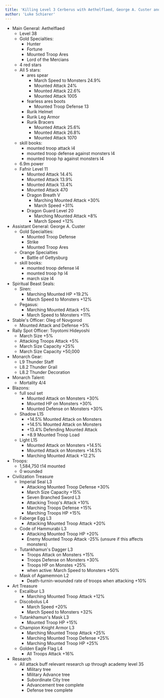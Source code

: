 ```yaml
---
title: 'Killing Level 3 Cerberus with Aethelflaed, George A. Custer and T14s'
author: 'Luke Schierer'
---
```


* Main General: Aethelflaed
  * Level 38
  * Gold Specialties:
    * Hunter
    * Fortune
    * Mounted Troop Ares
    * Lord of the Mercians
  * 4 red stars
  * All 5 stars: 
    * ares spear
      * March Speed to Monsters 24.9%
      * Mounted Attack 24%
      * Mounted Attack 22.6%
      * Mounted Attack 1005
    * fearless ares boots
      * Mounted Troop Defense 13
    * Rurik Helmet
    * Rurik Leg Armor
    * Rurik Bracers
      * Mounted Attack 25.6%
      * Mounted Attack 26.8%
      * Mounted Attack 1070
  * skill books:
    * mounted troop attack l4
    * mounted troop defense against monsters l4
    * mounted troop hp against monsters l4
  * 6.9m power
  * Fafnir Level 11
    * Mounted Attack 14.4%
    * Mounted Attack 13.9%
    * Mounted Attack 13.4%
    * Mounted Attack 470
    * Dragon Breath V
      * Marching Mounted Attack +30%
      * March Speed +31%
    * Dragon Guard Level 20
      * Marching Mounted Attack +8%
      * March Speed +12%
* Assistant General: George A. Custer
  * Gold Specialties: 
    * Mounted Troop Defense
    * Strike
    * Mounted Troop Ares
  * Orange Specialties
    * Battle of Gettysburg
  * skill books:
    * mounted troop defense l4
    * mounted troop hp l4
    * march size l4
* Spiritual Beast Seals:
  * Siren:
    * Marching Mounted HP +19.2%
    * March Speed to Monsters +12%
  * Pegasus: 
    * Marching Mounted Attack +5%
    * March Speed to Monsters +11%
* Stable's Officer: Oleg of Novgorod
  * Mounted Attack and Defense +5%
* Rally Spot Officer: Toyotomi Hideyoshi
  * March Size +5%
  * Attacking Troops Attack +5%
  * March Size Capacity +25%
  * March Size Capacity +50,000
* Monarch Gear:
  * L9 Thunder Staff
  * L8.2 Thunder Grail
  * L8.2 Thunder Decoration
* Monarch Talent:
  * Mortality 4/4
* Blazons:
  * full soul set
    * Mounted Attack on Monsters +30%
    * Mounted HP on Monsters +30%
    * Mounted Defense on Monsters +30%
  * Shadow L15 
    * +14.5% Mounted Attack on Monsters
    * +14.5% Mounted Attack on Monsters
    * +13.4% Defending Mounted Attack
    * +8.9 Mounted Troop Load
  * Light L15
    * Mounted Attack on Monsters +14.5%
    * Mounted Attack on Monsters +14.5%
    * Marching Mounted Attack +12.2%
* Troops:
  * 1,584,750 t14 mounted
  * 0 wounded
* Civilization Treasure
  * Imperial Seal L3
    * Attacking Mounted Troop Defense +30%
    * March Size Capacity +15%
    * Seven Branched Sword L3
    * Attacking Troop's Attack +10%
    * Marching Troops Defense +15%
    * Marching Troops HP +15%
  * Faberge Egg L3
    * Attacking Mounted Troop Attack +20%
  * Code of Hammurabi L3
    * Attacking Mounted Troop HP +20%
    * Enemy Mounted Troop Attack -25% (unsure if this affects monsters)
  * Tutankhamun's Dagger L3
    * Troops Attack on Monsters +15%
    * Troops Defense on Monsters +30%
    * Troops HP on Monstes +25%
    * when active: March Speed to Monsters +50%
  * Mask of Agamemnon L2
    * Death-turnin-wounded rate of troops when attacking +10%
* Art Treasure
  * Excalibur L3
    * Marching Mounted Troop Attack +12%
  * Discobolus L4
    * March Speed +20%
    * March Speed to Monsters +32%
  * Tutankhamun's Mask L3
    * Mounted Troop HP +15%
  * Champion Knight Armor L3
    * Marching Mounted Troop Attack +25%
    * Marching Mounted Troop Defense +25%
    * Marching Mounted Troop HP +25%
  * Golden Eagle Flag L4
    * All Troops Attack +16%
* Research
  * All attack buff relevant research up through academy level 35
    * Military tree
    * Military Advance tree
    * Subordinate City tree
    * Advancement tree complete
    * Defense tree complete

